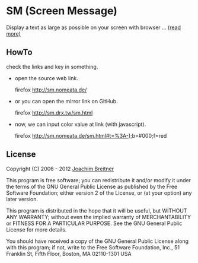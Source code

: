 # SM (Screen Message)

Display a text as large as possible on your screen with browser ... [(read more)](http://sm.drx.tw/)

## HowTo

check the links and key in something.


- open the source web link.

    firefox http://sm.nomeata.de/

- or you can open the mirror link on GitHub.</span>
    
    firefox http://sm.drx.tw/sm.html

- now, we can input color value at link (with javascript).
    
    firefox http://sm.nomeata.de/sm.html#t=%3A-);b=#000;f=red
    
## License

Copyright (C) 2006 - 2012 [Joachim Breitner](http://www.joachim-breitner.de/blog/)

This program is free software; you can redistribute it and/or modify it under the terms of the GNU General Public License as published by the Free Software Foundation; either version 2 of the License, or (at your option) any later version.

This program is distributed in the hope that it will be useful, but WITHOUT ANY WARRANTY; without even the implied warranty of MERCHANTABILITY or FITNESS FOR A PARTICULAR PURPOSE. See the GNU General Public License for more details.

You should have received a copy of the GNU General Public License along with this program; if not, write to the Free Software Foundation, Inc., 51 Franklin St, Fifth Floor, Boston, MA 02110-1301 USA

